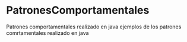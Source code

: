 # PatronesComportamentales
Patrones comportamentales realizado en java
ejemplos de los patrones comrtamentales realizado en java
